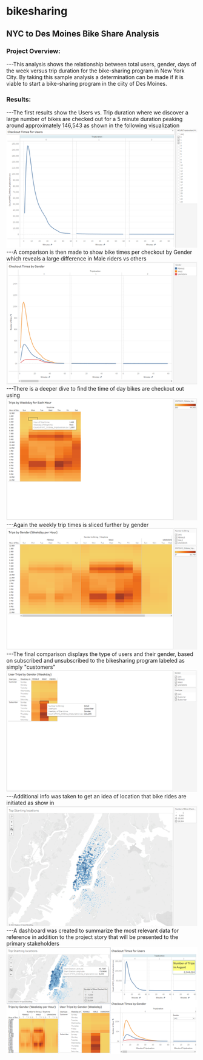 # bikesharing
 ## NYC to Des Moines Bike Share Analysis
 ### Project Overview:
 ---This analysis shows the relationship between total users, gender, days of the week versus trip duration for the bike-sharing program in New York City. By taking this sample analysis a determination can be made if it is viable to start a bike-sharing program in the ciity of Des Moines.
 ### Results:
 ---The first results show the Users vs. Trip duration where we discover a large number of bikes are checked out for a 5 minute duration peaking around approximately 146,543 as shown in the following visualization ![User_vs_Trip](https://github.com/jobloom79/bikesharing/blob/main/Resources/users_vs_tripduration.PNG)
 ---A comparison is then made to show bike times per checkout by Gender which reveals a large difference in Male riders vs others ![Trip_Duration_Gender](https://github.com/jobloom79/bikesharing/blob/main/Resources/tripduration_by_gender.PNG)
 ---There is a deeper dive to find the time of day bikes are checkout out using ![Trip_Times_Weekly](https://github.com/jobloom79/bikesharing/blob/main/Resources/trip_times_weekly.PNG)
 ---Again the weekly trip times is sliced further by gender ![Trip_Times_Gender](https://github.com/jobloom79/bikesharing/blob/main/Resources/trip_times_by_gender.PNG)
 ---The final comparison displays the type of users and their gender, based on subscribed and unsubscribed to the bikesharing program labeled as simply "customers" ![Subscriber_Weekly_by_Gender](https://github.com/jobloom79/bikesharing/blob/main/Resources/usertrips_by_gender_weekly.PNG)
---Additional info was taken to get an idea of location that bike rides are initiated as show in ![Top_Starting_Location](https://github.com/jobloom79/bikesharing/blob/main/Resources/top_starting_location.PNG)
---A dashboard was created to summarize the most relevant data for reference in addition to the project story that will be presented to the primary stakeholders ![Bike_Sharing_Dashboard](https://github.com/jobloom79/bikesharing/blob/main/Resources/bike_sharing_dashboard.PNG)
